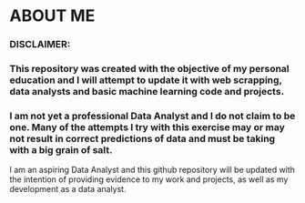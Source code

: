 # ABOUT ME 

### DISCLAIMER: 

### This repository was created with the objective of my personal education and I will attempt to update it with web scrapping, data analysts and basic machine learning code and projects. 
### I am not yet a professional Data Analyst and I do not claim to be one. Many of the attempts I try with this exercise may or may not result in correct predictions of data and must be taking with a big grain of salt.

I am an aspiring Data Analyst and this github repository will be updated with the intention of providing evidence to my work and projects, as well as my development as a data analyst. 
